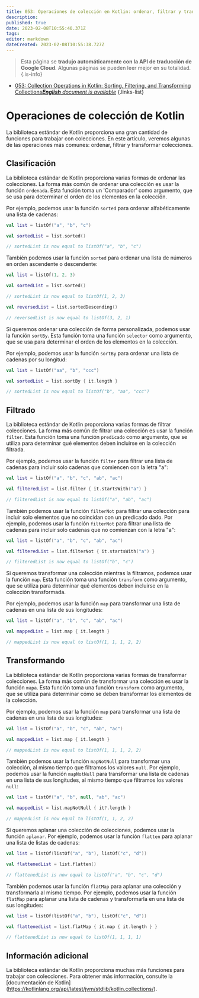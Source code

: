```yaml
---
title: 053: Operaciones de colección en Kotlin: ordenar, filtrar y transformar colecciones
description: 
published: true
date: 2023-02-08T10:55:40.371Z
tags: 
editor: markdown
dateCreated: 2023-02-08T10:55:38.727Z
---
```


> Esta página se **tradujo automáticamente con la API de traducción de Google Cloud**.
Algunas páginas se pueden leer mejor en su totalidad.{.is-info}



- [053: Collection Operations in Kotlin: Sorting, Filtering, and Transforming Collections***English** document is available*](/en/Knowledge-base/Kotlin/Learning/053-collection-operations-in-kotlin-sorting-filtering-and-transforming-collections)
{.links-list}


# Operaciones de colección de Kotlin

La biblioteca estándar de Kotlin proporciona una gran cantidad de funciones para trabajar con colecciones. En este artículo, veremos algunas de las operaciones más comunes: ordenar, filtrar y transformar colecciones.

## Clasificación

La biblioteca estándar de Kotlin proporciona varias formas de ordenar las colecciones. La forma más común de ordenar una colección es usar la función `ordenada`. Esta función toma un 'Comparador' como argumento, que se usa para determinar el orden de los elementos en la colección.

Por ejemplo, podemos usar la función `sorted` para ordenar alfabéticamente una lista de cadenas:

```kotlin
val list = listOf("a", "b", "c")

val sortedList = list.sorted()

// sortedList is now equal to listOf("a", "b", "c")
```

También podemos usar la función `sorted` para ordenar una lista de números en orden ascendente o descendente:

```kotlin
val list = listOf(1, 2, 3)

val sortedList = list.sorted()

// sortedList is now equal to listOf(1, 2, 3)

val reversedList = list.sortedDescending()

// reversedList is now equal to listOf(3, 2, 1)
```

Si queremos ordenar una colección de forma personalizada, podemos usar la función `sortBy`. Esta función toma una función `selector` como argumento, que se usa para determinar el orden de los elementos en la colección.

Por ejemplo, podemos usar la función `sortBy` para ordenar una lista de cadenas por su longitud:

```kotlin
val list = listOf("aa", "b", "ccc")

val sortedList = list.sortBy { it.length }

// sortedList is now equal to listOf("b", "aa", "ccc")
```

## Filtrado

La biblioteca estándar de Kotlin proporciona varias formas de filtrar colecciones. La forma más común de filtrar una colección es usar la función `filter`. Esta función toma una función `predicado` como argumento, que se utiliza para determinar qué elementos deben incluirse en la colección filtrada.

Por ejemplo, podemos usar la función `filter` para filtrar una lista de cadenas para incluir solo cadenas que comiencen con la letra "a":

```kotlin
val list = listOf("a", "b", "c", "ab", "ac")

val filteredList = list.filter { it.startsWith("a") }

// filteredList is now equal to listOf("a", "ab", "ac")
```

También podemos usar la función `filterNot` para filtrar una colección para incluir solo elementos que no coincidan con un predicado dado. Por ejemplo, podemos usar la función `filterNot` para filtrar una lista de cadenas para incluir solo cadenas que no comienzan con la letra "a":

```kotlin
val list = listOf("a", "b", "c", "ab", "ac")

val filteredList = list.filterNot { it.startsWith("a") }

// filteredList is now equal to listOf("b", "c")
```

Si queremos transformar una colección mientras la filtramos, podemos usar la función `map`. Esta función toma una función `transform` como argumento, que se utiliza para determinar qué elementos deben incluirse en la colección transformada.

Por ejemplo, podemos usar la función `map` para transformar una lista de cadenas en una lista de sus longitudes:

```kotlin
val list = listOf("a", "b", "c", "ab", "ac")

val mappedList = list.map { it.length }

// mappedList is now equal to listOf(1, 1, 1, 2, 2)
```

## Transformando

La biblioteca estándar de Kotlin proporciona varias formas de transformar colecciones. La forma más común de transformar una colección es usar la función `mapa`. Esta función toma una función `transform` como argumento, que se utiliza para determinar cómo se deben transformar los elementos de la colección.

Por ejemplo, podemos usar la función `map` para transformar una lista de cadenas en una lista de sus longitudes:

```kotlin
val list = listOf("a", "b", "c", "ab", "ac")

val mappedList = list.map { it.length }

// mappedList is now equal to listOf(1, 1, 1, 2, 2)
```

También podemos usar la función `mapNotNull` para transformar una colección, al mismo tiempo que filtramos los valores `null`. Por ejemplo, podemos usar la función `mapNotNull` para transformar una lista de cadenas en una lista de sus longitudes, al mismo tiempo que filtramos los valores `null`:

```kotlin
val list = listOf("a", "b", null, "ab", "ac")

val mappedList = list.mapNotNull { it?.length }

// mappedList is now equal to listOf(1, 1, 2, 2)
```

Si queremos aplanar una colección de colecciones, podemos usar la función `aplanar`. Por ejemplo, podemos usar la función `flatten` para aplanar una lista de listas de cadenas:

```kotlin
val list = listOf(listOf("a", "b"), listOf("c", "d"))

val flattenedList = list.flatten()

// flattenedList is now equal to listOf("a", "b", "c", "d")
```

También podemos usar la función `flatMap` para aplanar una colección y transformarla al mismo tiempo. Por ejemplo, podemos usar la función `flatMap` para aplanar una lista de cadenas y transformarla en una lista de sus longitudes:

```kotlin
val list = listOf(listOf("a", "b"), listOf("c", "d"))

val flattenedList = list.flatMap { it.map { it.length } }

// flattenedList is now equal to listOf(1, 1, 1, 1)
```

## Información adicional

La biblioteca estándar de Kotlin proporciona muchas más funciones para trabajar con colecciones. Para obtener más información, consulte la [documentación de Kotlin] (https://kotlinlang.org/api/latest/jvm/stdlib/kotlin.collections/).